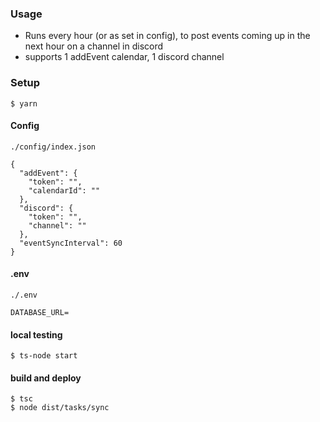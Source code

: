 ### Usage
- Runs every hour (or as set in config), to post events coming up in the next hour on a channel in discord
- supports 1 addEvent calendar, 1 discord channel

### Setup
```
$ yarn
```
#### Config
`./config/index.json`

```
{
  "addEvent": {
    "token": "",
    "calendarId": ""
  },
  "discord": {
    "token": "",
    "channel": ""
  },
  "eventSyncInterval": 60
}

```
#### .env
`./.env`
```
DATABASE_URL=
```
#### local testing
```
$ ts-node start
```
#### build and deploy
```
$ tsc
$ node dist/tasks/sync
```